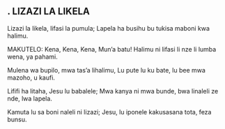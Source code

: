 ## . LIZAZI LA LIKELA

Lizazi la likela, lifasi la pumula;
Lapela ha busihu bu tukisa maboni kwa halimu.

MAKUTELO:
Kena, Kena, Kena, Mun’a batu!
Halimu ni lifasi li nze li lumba wena, ya pahami.


Mulena wa bupilo, mwa tas’a lihalimu,
Lu pute lu ku bate, lu bee mwa mazoho, u kaufi.


Lififi ha litaha, Jesu lu babalele;
Mwa kanya ni mwa bunde, bwa linaleli ze nde, lwa lapela.


Kamuta lu sa boni naleli ni lizazi;
Jesu, lu iponele kakusasana tota, feza bunsu.

